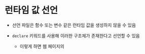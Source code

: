 # 런타임 값 선언

- 선언 파일은 함수 또는 변수 같은 런타임 값을 생성하지 않을 수 있음
- `declare` 키워드를 사용해 이러한 구조체가 존재한다고 선언할 수 있음

  - 이렇게 하면 웹 페이지의 <script> 태그 같은 일부 외부 작업이 특정 타입의 이름을 사용해 값을 생성했음을 타입 시스템에 알림

#### `declare`로 변수를 선언하면 초깃값이 허용되지 않는다는 점을 제외하고 일반적인 변수 선언과 동일한 구문을 사용함

```ts
// types.d.ts
declare let declared: string; // Ok

declare let initializer: string = "Wanda"; // ❌ Error 초깃값 비허용
```

#### 함수와 클래스도 일반적인 형식과 유사하게 선언되지만 함수 또는 메서드의 본문이 없음

```ts
// fairies.d.ts
declare function canGrantWish(wish: string): boolean; // Ok

declare function grantWish(wish: string) {
  // ❌ Error: 본문 설정 불가
  return true;
};
```

#### 타입스크립트의 암시적 `any` 타입의 규칙은 일반 소스 코드와 마찬가지로 앰비언트 컨텍스트에 선언된 함수와 변수에 대해 동일하게 작동함

- 앰비언트 컨텍스트는 함수 본문이나 초기 변숫값을 제공하지 않을 수 있으므로 명시적 타입 애너테이션은 일반적으로 `any` 타입이 되는 것을 막는 유일한 방법임

#### `declare` 키워드를 사용한 타입은 `.d.ts` 선언 파일에서 사용하는 게 가장 일반적이지만, 선언 파일 외부에서도 사용할 수 있음

- 모듈 또는 스크립트 파일에서도 `declare` 키워드를 사용할 수 있음
- 전역으로 사용 가능한 변수가 해당 파일에서만 사용되어야 하는 경우 `declare` 키워드가 유용함

```ts
// index.ts
declare const myGlobalValue: string;

console.log(myGlobalValue); // Ok
```

#### 인터페이스와 같은 타입 형태는 `.d.ts`선언 파일에서 `declare` 키워드 유무와는 관계없이 허용됨

- 함수와 변수 같은 런타임 구문에 `declare` 키워드가 없다면 타입 오류가 발생

```ts
// index.d.ts
interface Writer {} // Ok
declare interface Writer {} // Ok

declare const fullName: string; // Ok
declare const firstName: "Liz"; // Ok

const lastName = "Lemon"; // ❌ Error
```

## 📍 1. 전역 변수

- `import` or `export` 문이 없는 타입스크립트 파일은 모듈이 아닌 스크립트로 취급됨
- 여기에 선언된 타입을 포함한 구문은 전역으로 사용됨
- 모든 파일에 걸쳐서 사용할 수 있는 전역 타입 또는 변수를 선언하는 데 특히 유용함

```ts
// globals.d.ts
declare const version: string;

// version.ts
export function logVersion() {
  console.log(`Version: ${version}`); // Ok
}
```

- 🚨 `.d.ts` 파일에 선언된 전역 타입에 자동으로 접근할 수 없는 경우 `.d.ts` 파일이 아무것도 가져오거나 내보내지 않는지 다시 확인해야 함
- 🚨 하나의 `export`로도 전체 파일을 더 이상 전역으로 사용할 수 없게 만들 수도 있음

## 📍 2. 전역 인터페이스 병합

- 인터페이스는 동일한 이름의 다른 인터페이스와 병합되기 때문에 `import`와 `export`문이 없는 `.d.ts` 선언 파일과 같은 전역 스크립트 컨텍스트에서 인터페이스를 선언하면 해당 인터페이스가 전역으로 확장됨

- 인터페이스 병합을 이용하면 `types/window.d.ts`와 같은 파일에서 `Window` 타입의 전역 `window`변수에 존재하는 변수를 선언할 수 있도록 허용함

```js
<script type="text/javascript">window.myVersion = "3.1.1";</script>
```

```ts
// types/window.d.ts
interface Window {
  myVersion: string;
}
```

```ts
// index.ts
export function logWindowVersion() {
  console.log(`Window version is: ${window.myVersion}`);
}
```

## 📍 3. 전역 확장

- 경우에 따라 모듈 파일에 선언된 타입이 전역으로 사용되어야 함
- `declare global`을 사용하여 전역 컨텍스트에 있다고 표시 가능

```ts
// types.d.ts
// (모듈 컨텍스트)

declare global {
  // (전역 컨텍스트)
}

// (모듈 컨텍스트)
```

```ts
// types/data.d.ts
export interface Data {
  // case 1
  version: string;
}

// types/globals.d.ts
import { Data } from "./data";

declare global {
  const globallyDeclared: Data; // case 2
}

declare const locallyDeclared: Data; // case 3

// index.ts
import { Data } from "./types/data";

function logData(data: Data) {
  // Ok
  console.log(`Data version is: ${data.version}`); // case 1
}

logData(globallyDeclared); // case 2 -> Ok
logData(locallyDeclared); // case 3 -> ❌ Error
```
